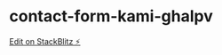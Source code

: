 # contact-form-kami-ghalpv

[Edit on StackBlitz ⚡️](https://stackblitz.com/edit/contact-form-kami-ghalpv)